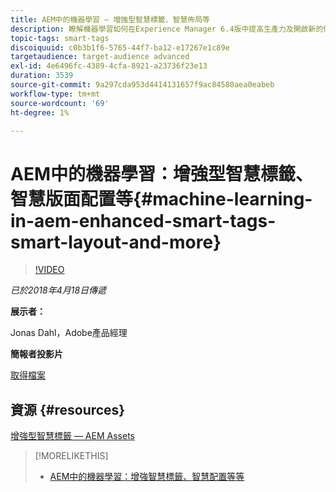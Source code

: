 ```yaml
---
title: AEM中的機器學習 — 增強型智慧標籤、智慧佈局等
description: 瞭解機器學習如何在Experience Manager 6.4版中提高生產力及開啟新的使用案例
topic-tags: smart-tags
discoiquuid: c0b3b1f6-5765-44f7-ba12-e17267e1c89e
targetaudience: target-audience advanced
exl-id: 4e6496fc-4389-4cfa-8921-a23736f23e13
duration: 3539
source-git-commit: 9a297cda953d4414131657f9ac84580aea0eabeb
workflow-type: tm+mt
source-wordcount: '69'
ht-degree: 1%

---
```


# AEM中的機器學習：增強型智慧標籤、智慧版面配置等{#machine-learning-in-aem-enhanced-smart-tags-smart-layout-and-more}

>[!VIDEO](https://video.tv.adobe.com/v/22255/?quality=9)

*已於2018年4月18日傳遞*

**展示者：**

Jonas Dahl，Adobe產品經理

**簡報者投影片**

[取得檔案](assets/aem+gems+ml+and+ai+in+aem+4+17+18.pdf)

## 資源 {#resources}

[增強型智慧標籤 — AEM Assets](https://helpx.adobe.com/experience-manager/6-4/assets/using/enhanced-smart-tags.html)

<!--
[Get back to the Overview](https://helpx.adobe.com/experience-manager/kt/eseminars/gems/aem-index.html)
-->

>[!MORELIKETHIS]
>
>* [AEM中的機器學習：增強智慧標籤、智慧配置等等](aem-machine-learning.md)

